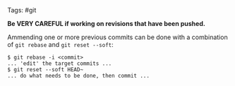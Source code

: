 Tags: #git 

**Be VERY CAREFUL if working on revisions that have been pushed.**

Ammending one or more previous commits can be done with a combination of `git rebase` and `git reset --soft`:

```shell
$ git rebase -i <commit>
... 'edit' the target commits ...
$ git reset --soft HEAD~
... do what needs to be done, then commit ...
```
